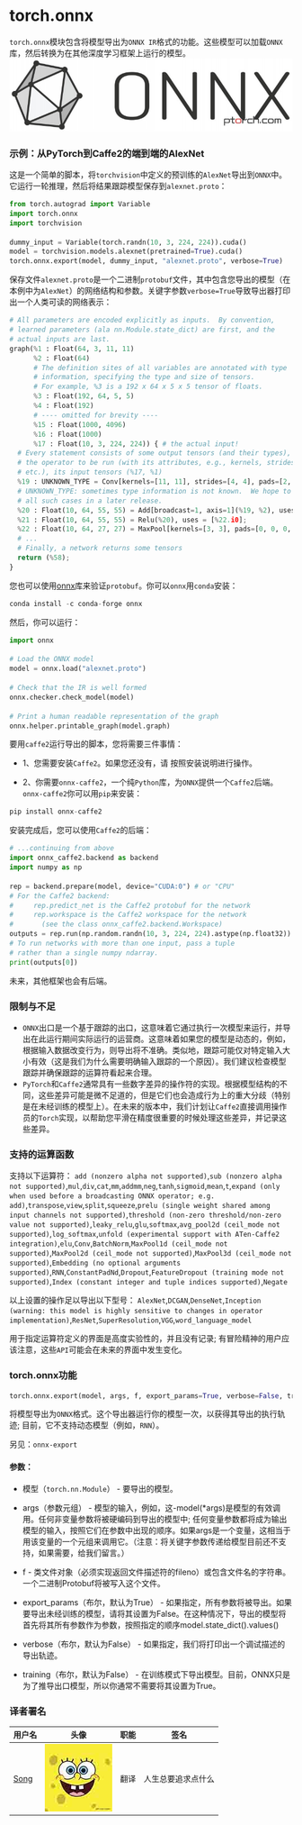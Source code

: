 # torch.onnx

`torch.onnx`模块包含将模型导出为`ONNX IR`格式的功能。这些模型可以加载`ONNX`库，然后转换为在其他深度学习框架上运行的模型。 ![ONNX](img/2017121722000236815.jpg)

### 示例：从PyTorch到Caffe2的端到端的AlexNet

这是一个简单的脚本，将`torchvision`中定义的预训练的`AlexNet`导出到`ONNX`中。它运行一轮推理，然后将结果跟踪模型保存到`alexnet.proto`：

```py
from torch.autograd import Variable
import torch.onnx
import torchvision

dummy_input = Variable(torch.randn(10, 3, 224, 224)).cuda()
model = torchvision.models.alexnet(pretrained=True).cuda()
torch.onnx.export(model, dummy_input, "alexnet.proto", verbose=True)
```

保存文件`alexnet.proto`是一个二进制`protobuf`文件，其中包含您导出的模型（在本例中为`AlexNet`）的网络结构和参数。关键字参数`verbose=True`导致导出器打印出一个人类可读的网络表示：

```py
# All parameters are encoded explicitly as inputs.  By convention,
# learned parameters (ala nn.Module.state_dict) are first, and the
# actual inputs are last.
graph(%1 : Float(64, 3, 11, 11)
      %2 : Float(64)
      # The definition sites of all variables are annotated with type
      # information, specifying the type and size of tensors.
      # For example, %3 is a 192 x 64 x 5 x 5 tensor of floats.
      %3 : Float(192, 64, 5, 5)
      %4 : Float(192)
      # ---- omitted for brevity ----
      %15 : Float(1000, 4096)
      %16 : Float(1000)
      %17 : Float(10, 3, 224, 224)) { # the actual input!
  # Every statement consists of some output tensors (and their types),
  # the operator to be run (with its attributes, e.g., kernels, strides,
  # etc.), its input tensors (%17, %1)
  %19 : UNKNOWN_TYPE = Conv[kernels=[11, 11], strides=[4, 4], pads=[2, 2, 2, 2], dilations=[1, 1], group=1](%17, %1), uses = [[%20.i0]];
  # UNKNOWN_TYPE: sometimes type information is not known.  We hope to eliminate
  # all such cases in a later release.
  %20 : Float(10, 64, 55, 55) = Add[broadcast=1, axis=1](%19, %2), uses = [%21.i0];
  %21 : Float(10, 64, 55, 55) = Relu(%20), uses = [%22.i0];
  %22 : Float(10, 64, 27, 27) = MaxPool[kernels=[3, 3], pads=[0, 0, 0, 0], dilations=[1, 1], strides=[2, 2]](%21), uses = [%23.i0];
  # ...
  # Finally, a network returns some tensors
  return (%58);
}
```

您也可以使用[onnx](https://github.com/onnx/onnx/)库来验证`protobuf`。你可以`onnx`用`conda`安装：

```py
conda install -c conda-forge onnx
```

然后，你可以运行：

```py
import onnx

# Load the ONNX model
model = onnx.load("alexnet.proto")

# Check that the IR is well formed
onnx.checker.check_model(model)

# Print a human readable representation of the graph
onnx.helper.printable_graph(model.graph)
```

要用`caffe2`运行导出的脚本，您将需要三件事情：

*   1、您需要安装`Caffe2`。如果您还没有，请 按照安装说明进行操作。

*   2、你需要`onnx-caffe2`，一个纯`Python`库，为`ONNX`提供一个`Caffe2`后端。`onnx-caffe2`你可以用`pip`来安装：

```py
pip install onnx-caffe2
```

安装完成后，您可以使用`Caffe2`的后端：

```py
# ...continuing from above
import onnx_caffe2.backend as backend
import numpy as np

rep = backend.prepare(model, device="CUDA:0") # or "CPU"
# For the Caffe2 backend:
#     rep.predict_net is the Caffe2 protobuf for the network
#     rep.workspace is the Caffe2 workspace for the network
#       (see the class onnx_caffe2.backend.Workspace)
outputs = rep.run(np.random.randn(10, 3, 224, 224).astype(np.float32))
# To run networks with more than one input, pass a tuple
# rather than a single numpy ndarray.
print(outputs[0]) 
```

未来，其他框架也会有后端。

### 限制与不足

*   `ONNX`出口是一个基于跟踪的出口，这意味着它通过执行一次模型来运行，并导出在此运行期间实际运行的运营商。这意味着如果您的模型是动态的，例如，根据输入数据改变行为，则导出将不准确。类似地，跟踪可能仅对特定输入大小有效（这是我们为什么需要明确输入跟踪的一个原因）。我们建议检查模型跟踪并确保跟踪的运算符看起来合理。
*   `PyTorch`和`Caffe2`通常具有一些数字差异的操作符的实现。根据模型结构的不同，这些差异可能是微不足道的，但是它们也会造成行为上的重大分歧（特别是在未经训练的模型上）。在未来的版本中，我们计划让`Caffe2`直接调用操作员的`Torch`实现，以帮助您平滑在精度很重要的时候处理这些差异，并记录这些差异。

### 支持的运算函数

支持以下运算符： `add (nonzero alpha not supported)`,`sub (nonzero alpha not supported)`,`mul`,`div`,`cat`,`mm`,`addmm`,`neg`,`tanh`,`sigmoid`,`mean`,`t`,`expand (only when used before a broadcasting ONNX operator; e.g. add)`,`transpose`,`view`,`split`,`squeeze`,`prelu (single weight shared among input channels not supported)`,`threshold (non-zero threshold/non-zero value not supported)`,`leaky_relu`,`glu`,`softmax`,`avg_pool2d (ceil_mode not supported)`,`log_softmax`,`unfold (experimental support with ATen-Caffe2 integration)`,`elu`,`Conv`,`BatchNorm`,`MaxPool1d (ceil_mode not supported)`,`MaxPool2d (ceil_mode not supported)`,`MaxPool3d (ceil_mode not supported)`,`Embedding (no optional arguments supported)`,`RNN`,`ConstantPadNd`,`Dropout`,`FeatureDropout (training mode not supported)`,`Index (constant integer and tuple indices supported)`,`Negate`

以上设置的操作足以导出以下型号： `AlexNet`,`DCGAN`,`DenseNet`,`Inception (warning: this model is highly sensitive to changes in operator implementation)`,`ResNet`,`SuperResolution`,`VGG`,`word_language_model`

用于指定运算符定义的界面是高度实验性的，并且没有记录; 有冒险精神的用户应该注意，这些`API`可能会在未来的界面中发生变化。

### torch.onnx功能

```py
torch.onnx.export(model, args, f, export_params=True, verbose=False, training=False)
```

将模型导出为`ONNX`格式。这个导出器运行你的模型一次，以获得其导出的执行轨迹; 目前，它不支持动态模型（例如，`RNN`）。

另见：`onnx-export`

#### 参数：

*   模型（`torch.nn.Module`） - 要导出的模型。
*   args（参数元组） - 模型的输入，例如，这-model(*args)是模型的有效调用。任何非变量参数将被硬编码到导出的模型中; 任何变量参数都将成为输出模型的输入，按照它们在参数中出现的顺序。如果args是一个变量，这相当于用该变量的一个元组来调用它。（注意：将关键字参数传递给模型目前还不支持，如果需要，给我们留言。）

*   f - 类文件对象（必须实现返回文件描述符的fileno）或包含文件名的字符串。一个二进制Protobuf将被写入这个文件。
*   export_params（布尔，默认为True） - 如果指定，所有参数将被导出。如果要导出未经训练的模型，请将其设置为False。在这种情况下，导出的模型将首先将其所有参数作为参数，按照指定的顺序model.state_dict().values()

*   verbose（布尔，默认为False） - 如果指定，我们将打印出一个调试描述的导出轨迹。

*   training（布尔，默认为False） - 在训练模式下导出模型。目前，ONNX只是为了推导出口模型，所以你通常不需要将其设置为True。

### 译者署名

| 用户名 | 头像 | 职能 | 签名 |
| --- | --- | --- | --- |
| [Song](https://ptorch.com) | ![](img/2018033000352689884.jpeg) | 翻译 | 人生总要追求点什么 |

